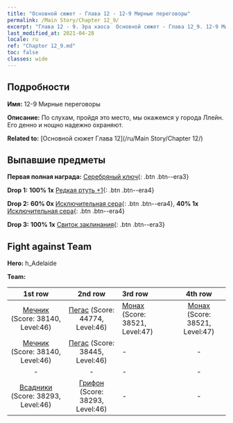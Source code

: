 ```yaml
---
title: "Основной сюжет - Глава 12 - 12-9 Мирные переговоры"
permalink: /Main Story/Chapter 12_9/
excerpt: "Глава 12 - 9. Эра хаоса  Основной сюжет - Глава 12_9. 12-9 Мирные переговоры"
last_modified_at: 2021-04-28
locale: ru
ref: "Chapter 12_9.md"
toc: false
classes: wide
---
```


## Подробности

 **Имя:** 12-9 Мирные переговоры

 **Описание:** По слухам, пройдя это место, мы окажемся у города Ллейн. Его денно и нощно надежно охраняют.

 **Related to:** [Основной сюжет Глава 12](/ru/Main Story/Chapter 12/)

## Выпавшие предметы

 **Первая полная награда:** [Серебряный ключ](/ItemsRU/con_693/){: .btn .btn--era3}

 **Drop 1:** **100% 1x** [Редкая ртуть +1](/ItemsRU/mat_42/){: .btn .btn--era4}

 **Drop 2:** **60% 0x** [Исключительная сера](/ItemsRU/mat_36/){: .btn .btn--era4}, **40% 1x** [Исключительная сера](/ItemsRU/mat_36/){: .btn .btn--era4}

 **Drop 3:** **100% 1x** [Свиток заклинания](/ItemsRU/con_694/){: .btn .btn--era3}


## Fight against Team
 **Hero:** h_Adelaide

 **Team:**


  | 1st row | 2nd row | 3rd row | 4th row |
  |:----:|:----:|:----|:----:|
  | [Мечник](/ru/units/Swordsman/) (Score: 38140, Level:46)  | [Пегас](/ru/units/Pegasus/) (Score: 44774, Level:46)  | [Монах](/ru/units/Monk/) (Score: 38521, Level:47)  | [Монах](/ru/units/Monk/) (Score: 38521, Level:47)  |
  | [Мечник](/ru/units/Swordsman/) (Score: 38140, Level:46)  | [Пегас](/ru/units/Pegasus/) (Score: 38445, Level:46)  | - | - |
  | - | - | - | - |
  | [Всадники](/ru/units/Cavalier/) (Score: 38293, Level:46)  | [Грифон](/ru/units/Griffin/) (Score: 38293, Level:46)  | - | - |



